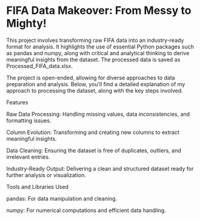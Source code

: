 # FIFA Data Makeover: From Messy to Mighty!

This project involves transforming raw FIFA data into an industry-ready format for analysis. It highlights the use of essential Python packages such as pandas and numpy, along with critical and analytical thinking to derive meaningful insights from the dataset. The processed data is saved as Processed_FIFA_data.xlsx.

The project is open-ended, allowing for diverse approaches to data preparation and analysis. Below, you’ll find a detailed explanation of my approach to processing the dataset, along with the key steps involved.

Features

Raw Data Processing: Handling missing values, data inconsistencies, and formatting issues.

Column Evolution: Transforming and creating new columns to extract meaningful insights.

Data Cleaning: Ensuring the dataset is free of duplicates, outliers, and irrelevant entries.

Industry-Ready Output: Delivering a clean and structured dataset ready for further analysis or visualization.

Tools and Libraries Used

pandas: For data manipulation and cleaning.

numpy: For numerical computations and efficient data handling.
